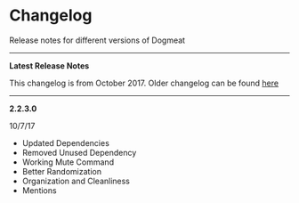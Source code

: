 # Changelog
Release notes for different versions of Dogmeat

---

**Latest Release Notes**

This changelog is from October 2017. Older changelog can be found [here](OldChangelog)

---

**2.2.3.0**

10/7/17

- Updated Dependencies
- Removed Unused Dependency
- Working Mute Command
- Better Randomization
- Organization and Cleanliness
- Mentions
